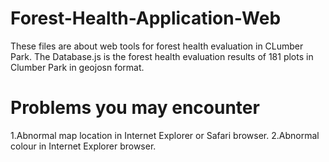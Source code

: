 # Forest-Health-Application-Web
These files are about web tools for forest health evaluation in CLumber Park.
The Database.js is the forest health evaluation results of 181 plots in Clumber Park in geojosn format.
# Problems you may encounter
1.Abnormal map location in Internet Explorer or Safari browser.
2.Abnormal colour in Internet Explorer browser.
